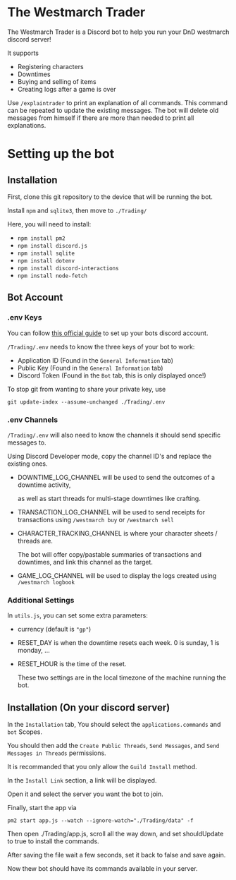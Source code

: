 # The Westmarch Trader
The Westmarch Trader is a Discord bot to help you run your DnD westmarch discord server!

It supports
- Registering characters
- Downtimes
- Buying and selling of items
- Creating logs after a game is over

Use `/explaintrader` to print an explanation of all commands.
This command can be repeated to update the existing messages.
The bot will delete old messages from himself if there are more than needed to print all explanations.

# Setting up the bot
## Installation
First, clone this git repository to the device that will be running the bot.

Install `npm` and `sqlite3`, then move to `./Trading/`

Here, you will need to install:
- `npm install pm2`
- `npm install discord.js`
- `npm install sqlite`
- `npm install dotenv`
- `npm install discord-interactions`
- `npm install node-fetch`

## Bot Account
### .env Keys
You can follow [this official guide](https://discord.com/developers/docs/quick-start/getting-started#step-1-creating-an-app) to set up your bots discord account.

`/Trading/.env` needs to know the three keys of your bot to work:
- Application ID (Found in the `General Information` tab)
- Public Key (Found in the `General Information` tab)
- Discord Token (Found in the `Bot` tab, this is only displayed once!)

To stop git from wanting to share your private key, use

`git update-index --assume-unchanged ./Trading/.env`
### .env Channels
`/Trading/.env` will also need to know the channels it should send specific messages to.

Using Discord Developer mode, copy the channel ID's and replace the existing ones.
- DOWNTIME_LOG_CHANNEL will be used to send the outcomes of a downtime activity,

  as well as start threads for multi-stage downtimes like crafting.
- TRANSACTION_LOG_CHANNEL will be used to send receipts for transactions using `/westmarch buy` or `/westmarch sell`
- CHARACTER_TRACKING_CHANNEL is where your character sheets / threads are.
  
  The bot will offer copy/pastable summaries of transactions and downtimes, and link this channel as the target.
- GAME_LOG_CHANNEL will be used to display the logs created using `/westmarch logbook`

### Additional Settings
In `utils.js`, you can set some extra parameters:

- currency (default is `"gp"`)
- RESET_DAY is when the downtime resets each week. 0 is sunday, 1 is monday, ...
- RESET_HOUR is the time of the reset.

  These two settings are in the local timezone of the machine running the bot.
## Installation (On your discord server)
In the `Installation` tab, You should select the `applications.commands` and `bot` Scopes.

You should then add the `Create Public Threads`, `Send Messages`, and `Send Messages in Threads` permissions.

It is recommanded that you only allow the `Guild Install` method.

In the `Install Link` section, a link will be displayed.

Open it and select the server you want the bot to join.



Finally, start the app via

`pm2 start app.js --watch --ignore-watch="./Trading/data" -f`

Then open ./Trading/app.js, scroll all the way down, and set shouldUpdate to true to install the commands.

After saving the file wait a few seconds, set it back to false and save again.

Now thew bot should have its commands available in your server.
